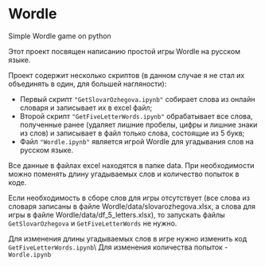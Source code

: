 # Wordle
Simple Wordle game on python

Этот проект посвящен написанию простой игры Wordle на русском языке.

Проект содержит несколько скриптов (в данном случае я не стал их объединять в один, для большей нагляности):
  - Первый скрипт `"GetSlovarOzhegova.ipynb"` собирает слова из онлайн словаря и записывает их в excel файл;
  - Второй скрипт `"GetFiveLetterWords.ipynb"` обрабатывает все слова, полученные ранее (удаляет лишние пробелы, цифры и лишние знаки из слов) и записывает в файл только слова, состоящие из 5 букв;
  - Файл `"Wordle.ipynb"` является игрой Wordle для угадывания слов на русском языке.

Все данные в файлах excel находятся в папке data.
При необходимости можно поменять длину угадываемых слов и количество попыток в коде.

Если необходимость в сборе слов для игры отсутствует (все слова из словаря записаны в файле Wordle/data/slovarozhegova.xlsx, а слова для игры в файле Wordle/data/df_5_letters.xlsx), то запускать файлы `GetSlovarOzhegova` и `GetFiveLetterWords` не нужно.

Для изменения длины угадываемых слов в игре нужно изменить код `GetFiveLetterWords.ipynb`\ 
Для изменения количества попыток - `Wordle.ipynb`
